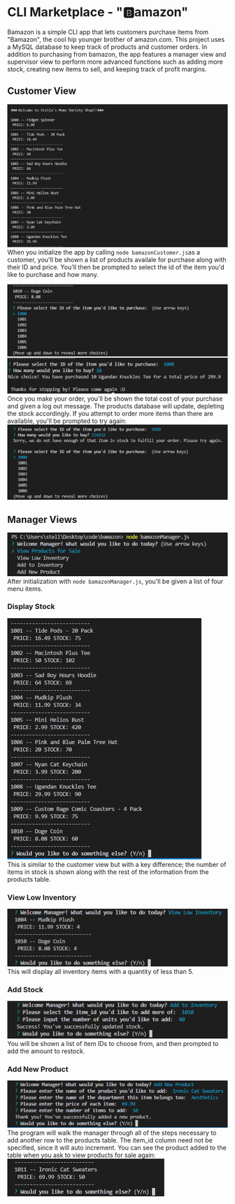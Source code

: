 # CLI Marketplace - "🅱️amazon"

Bamazon is a simple CLI app that lets customers purchase items from "Bamazon", the cool hip younger brother of amazon.com. This project uses a MySQL database to keep track of products and customer orders. In addition to purchasing from bamazon, the app features a manager view and supervisor view to perform more advanced functions such as adding more stock, creating new items to sell, and keeping track of profit margins.

## Customer View
![](./readmepics/CustomerView.PNG) <br>
When you initialize the app by calling ```node bamazonCustomer.js```as a customer, you'll be shown a list of products availale for purchase along with their ID and price. You'll then be prompted to select the id of the item you'd like to purchase and how many.

![](./readmepics/CustomerPurchase.PNG)
<br>
![](./readmepics/completePurchase.PNG)<br>
Once you make your order, you'll be shown the total cost of your purchase and given a log out message. The products database will update, depleting the stock accordingly. If you attempt to order more items than there are available, you'll be prompted to try again:<br>
![](./readmepics/lowstockCustomer.PNG)<br>

## Manager Views
![](./readmepics/managerMenu.PNG)<br>
After initialization with ```node bamazonManager.js```, you'll be given a list of four menu items.<br>

### Display Stock
![](./readmepics/displayStock.PNG)<br>
This is similar to the customer view but with a key difference; the number of items in stock is shown along with the rest of the information from the products table.

### View Low Inventory
![](./readmepics/lowInventoryManager.PNG)<br>
This will display all inventory items with a quantity of less than 5. 

### Add Stock
![](./readmepics/addStock.PNG)<br>
You will be shown a list of item IDs to choose from, and then prompted to add the amount to restock.

### Add New Product 
![](./readmepics/addProduct.PNG)<br>
The program will walk the manager through all of the steps necessary to add another row to the products table. The item_id column need not be specified, since it will auto increment. You can see the product added to the table when you ask to view products for sale again: <br>
![](./readmepics/proofOfAdd.PNG)
